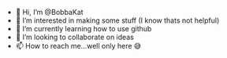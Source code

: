 - 👋 Hi, I’m @BobbaKat
- 👀 I’m interested in making some stuff (I know thats not helpful)
- 🌱 I’m currently learning how to use github
- 💞️ I’m looking to collaborate on ideas 
- 📫 How to reach me...well only here 😅
<!---
BobbaKat/BobbaKat is a ✨ special ✨ repository because its `README.md` (this file) appears on your GitHub profile.
You can click the Preview link to take a look at your changes.
--->
